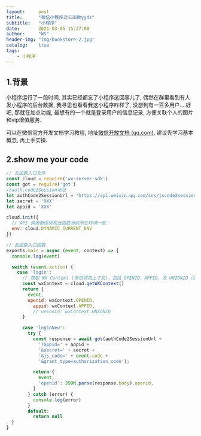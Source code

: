 ```yaml
---
layout:     post
title:      "微信小程序之云函数yyds"
subtitle:   "小程序"
date:       2021-03-05 15:27:00
author:     "WS"
header-img: "img/bookstore-2.jpg"
catalog:    true
tags:
    - 小程序
---
```


## 1.背景

  小程序运行了一段时间, 其实已经都忘了小程序这回事儿了, 偶然在群里看到有人发小程序的后台数据, 我寻思也看看我这小程序咋样了, 没想到有一百多用户....好吧, 那就在加点功能, 最想有的一个就是登录用户的信息记录, 方便关联个人的图片和vip增值服务.

  可以在微信官方开发文档学习教程, 地址[微信开放文档 (qq.com)](https://developers.weixin.qq.com/miniprogram/dev/wxcloud/basis/getting-started.html), 建议先学习基本概念, 再上手实操.

## 2.show me your code

```javascript
// 云函数入口文件
const cloud = require('wx-server-sdk')
const got = require('got')
//auth.code2Session地址
let authCode2SessionUrl = 'https://api.weixin.qq.com/sns/jscode2session'
let secret = 'XXX'
let appid = 'XXX'

cloud.init({
  // API 调用都保持和云函数当前所在环境一致
  env: cloud.DYNAMIC_CURRENT_ENV
})

// 云函数入口函数
exports.main = async (event, context) => {
  console.log(event)

  switch (event.action) {
    case 'login':
      // 获取 WX Context (微信调用上下文)，包括 OPENID、APPID、及 UNIONID（需满足 UNIONID 获取条件）等信息
      const wxContext = cloud.getWXContext()
      return {
        event,
        openid: wxContext.OPENID,
          appid: wxContext.APPID,
          // unionid: wxContext.UNIONID
      }

      case 'loginNew':
        try {
          const response = await got(authCode2SessionUrl +
            '?appid=' + appid +
            '&secret=' + secret +
            '&js_code=' + event.code +
            '&grant_type=authorization_code');

          return {
            event,
            'openid': JSON.parse(response.body).openid,
          }
        } catch (error) {
          console.log(error)
        }
        default:
          return null
  }
}
```

